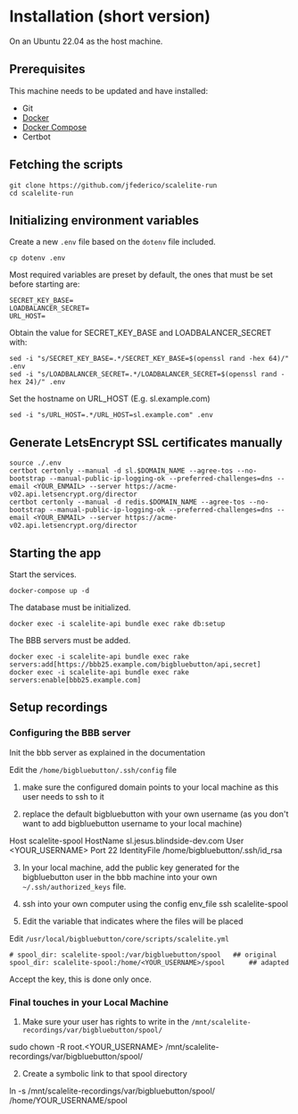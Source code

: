# Installation (short version)

On an Ubuntu 22.04 as the host machine.

## Prerequisites

This machine needs to be updated and have installed:

- Git
- [Docker](https://www.digitalocean.com/community/tutorials/how-to-install-and-use-docker-on-ubuntu-22-04)
- [Docker Compose](https://www.digitalocean.com/community/tutorials/how-to-install-and-use-docker-compose-on-ubuntu-22-04)
- Certbot

## Fetching the scripts

```
git clone https://github.com/jfederico/scalelite-run
cd scalelite-run
```

## Initializing environment variables

Create a new `.env` file based on the `dotenv` file included.

```
cp dotenv .env
```

Most required variables are preset by default, the ones that must be set before starting are:

```
SECRET_KEY_BASE=
LOADBALANCER_SECRET=
URL_HOST=
```

Obtain the value for SECRET_KEY_BASE and LOADBALANCER_SECRET with:

```
sed -i "s/SECRET_KEY_BASE=.*/SECRET_KEY_BASE=$(openssl rand -hex 64)/" .env
sed -i "s/LOADBALANCER_SECRET=.*/LOADBALANCER_SECRET=$(openssl rand -hex 24)/" .env
```

Set the hostname on URL_HOST (E.g. sl.example.com)

```
sed -i "s/URL_HOST=.*/URL_HOST=sl.example.com" .env
```

## Generate LetsEncrypt SSL certificates manually

```
source ./.env
certbot certonly --manual -d sl.$DOMAIN_NAME --agree-tos --no-bootstrap --manual-public-ip-logging-ok --preferred-challenges=dns --email <YOUR_ENMAIL> --server https://acme-v02.api.letsencrypt.org/director
certbot certonly --manual -d redis.$DOMAIN_NAME --agree-tos --no-bootstrap --manual-public-ip-logging-ok --preferred-challenges=dns --email <YOUR_ENMAIL> --server https://acme-v02.api.letsencrypt.org/director
```

## Starting the app

Start the services.

```
docker-compose up -d
```

The database must be initialized.

```
docker exec -i scalelite-api bundle exec rake db:setup
```

The BBB servers must be added.

```
docker exec -i scalelite-api bundle exec rake servers:add[https://bbb25.example.com/bigbluebutton/api,secret]
docker exec -i scalelite-api bundle exec rake servers:enable[bbb25.example.com]
```

## Setup recordings

### Configuring the BBB server

Init the bbb server as explained in the documentation

Edit the `/home/bigbluebutton/.ssh/config` file

1. make sure the configured domain points to your local machine as this user needs to ssh to it

2. replace the default bigbluebutton with your own username (as you don't want to add bigbluebutton username to your local machine)

Host scalelite-spool
  HostName sl.jesus.blindside-dev.com
  User <YOUR_USERNAME>
  Port 22
  IdentityFile /home/bigbluebutton/.ssh/id_rsa

3. In your local machine, add the public key generated for the bigbluebutton user in the bbb machine into your own `~/.ssh/authorized_keys` file.

4. ssh into your own computer using the config env_file
ssh scalelite-spool

5. Edit the variable that indicates where the files will be placed

Edit `/usr/local/bigbluebutton/core/scripts/scalelite.yml`

```
# spool_dir: scalelite-spool:/var/bigbluebutton/spool 	## original
spool_dir: scalelite-spool:/home/<YOUR_USERNAME>/spool		## adapted
```

Accept the key, this is done only once.

### Final touches in your Local Machine

1. Make sure your user has rights to write in the `/mnt/scalelite-recordings/var/bigbluebutton/spool/`

sudo chown -R root.<YOUR_USERNAME> /mnt/scalelite-recordings/var/bigbluebutton/spool/

2. Create a symbolic link to that spool directory

ln -s /mnt/scalelite-recordings/var/bigbluebutton/spool/ /home/YOUR_USERNAME/spool
